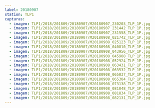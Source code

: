 ```yaml
---
label: 20180907
station: TLP1
capturas:
  - imagem: TLP1/2018/201809/20180907/M20180907_230203_TLP_1P.jpg
  - imagem: TLP1/2018/201809/20180907/M20180907_231442_TLP_1P.jpg
  - imagem: TLP1/2018/201809/20180907/M20180907_231558_TLP_1P.jpg
  - imagem: TLP1/2018/201809/20180907/M20180908_021742_TLP_1P.jpg
  - imagem: TLP1/2018/201809/20180907/M20180908_025123_TLP_1P.jpg
  - imagem: TLP1/2018/201809/20180907/M20180908_040810_TLP_1P.jpg
  - imagem: TLP1/2018/201809/20180907/M20180908_043956_TLP_1P.jpg
  - imagem: TLP1/2018/201809/20180907/M20180908_045908_TLP_1P.jpg
  - imagem: TLP1/2018/201809/20180907/M20180908_052924_TLP_1P.jpg
  - imagem: TLP1/2018/201809/20180907/M20180908_063431_TLP_1P.jpg
  - imagem: TLP1/2018/201809/20180907/M20180908_063532_TLP_1P.jpg
  - imagem: TLP1/2018/201809/20180907/M20180908_065037_TLP_1P.jpg
  - imagem: TLP1/2018/201809/20180907/M20180908_065304_TLP_1P.jpg
  - imagem: TLP1/2018/201809/20180907/M20180908_073138_TLP_1P.jpg
  - imagem: TLP1/2018/201809/20180907/M20180908_081048_TLP_1P.jpg
  - imagem: TLP1/2018/201809/20180907/M20180908_081834_TLP_1P.jpg
  - imagem: TLP1/2018/201809/20180907/M20180908_082131_TLP_1P.jpg
---
```

